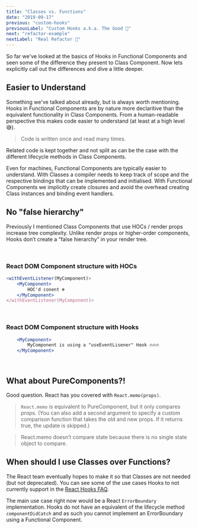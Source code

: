 ```yaml
---
title: "Classes vs. Functions"
date: "2019-09-17"
previous: "custom-hooks"
previousLabel: "Custom Hooks a.k.a. The Good 💩"
next: "refactor-example"
nextLabel: "Real Refactor 💪"
---
```

So far we've looked at the basics of Hooks in Functional Components and seen some of the difference they present to Class Component. Now lets explicitly call out the differences and dive a little deeper.

## Easier to Understand
Something we've talked about already, but is always worth mentioning. Hooks in Functional Components are by nature more declaritive than the equivalent functionality in Class Components. From a human-readable perspective this makes code easier to understand (at least at a high level 😅).

> Code is written once and read many times.

Related code is kept together and not split as can be the case with the different lifecycle methods in Class Components.

Even for machines, Functional Components are typically easier to understand. With Classes a compiler needs to keep track of scope and the respective bindings that can be implemented and initialised. With Functional Components we implicitly create closures and avoid the overhead creating Class instances and binding event handlers.

## No "false hierarchy"
Previously I mentioned Class Components that use HOCs / render props increase tree complexity. Unlike render props or higher-order components, Hooks don’t create a “false hierarchy” in your render tree.

<br/>

### React DOM Component structure with HOCs
```jsx
<withEventListener(MyComponent)>
    <MyComponent>
        HOC'd conent ❄️
    </MyComponent>
</withEventListener(MyComponent)>
```

<br/>

### React DOM Component structure with Hooks
```jsx
    <MyComponent>
        MyComponent is using a "useEventLisener" Hook 🔥🔥🔥
    </MyComponent>
```

<br/>

## What about PureComponents?!
Good question. React has you covered with `React.memo(props)`.

> `React.memo` is equivalent to PureComponent, but it only compares props. (You can also add a second argument to specify a custom comparison function that takes the old and new props. If it returns true, the update is skipped.)

> React.memo doesn’t compare state because there is no single state object to compare.

## When should I use Classes over Functions?
The React team eventually hopes to make it so that Classes are not needed (but not deprecated). You can see some of the use cases Hooks to not currently support in the [React Hooks FAQ](https://reactjs.org/docs/hooks-faq.html#do-hooks-cover-all-use-cases-for-classes).

The main use case right now would be a React `ErrorBoundary` implementation. Hooks do not have an equivalent of the lifecycle method `componentDidCatch` and as such you cannot implement an ErrorBoundary using a Functional Component.